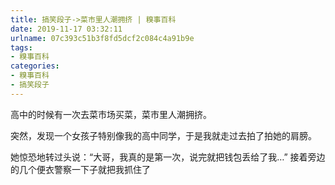 ```yaml
---
title: 搞笑段子->菜市里人潮拥挤 | 糗事百科
date: 2019-11-17 03:32:11
urlname: 07c393c51b3f8fd5dcf2c084c4a91b9e
tags: 
- 糗事百科
categories:
- 糗事百科
- 搞笑段子
---
```

高中的时候有一次去菜市场买菜，菜市里人潮拥挤。

突然，发现一个女孩子特别像我的高中同学，于是我就走过去拍了拍她的肩膀。

她惊恐地转过头说：“大哥，我真的是第一次，说完就把钱包丢给了我…”  接着旁边的几个便衣警察一下子就把我抓住了


